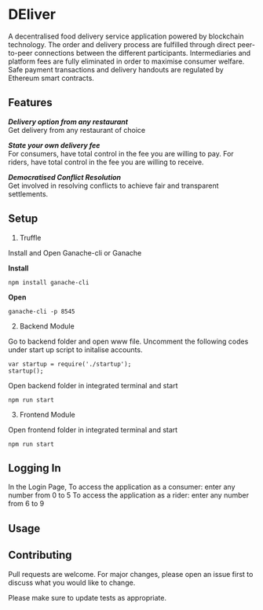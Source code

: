 # DEliver
A decentralised food delivery service application powered by blockchain technology. The order and delivery process are  fulfilled through direct peer-to-peer connections between the different participants. Intermediaries and platform fees are fully eliminated in order to maximise consumer welfare. Safe payment transactions and delivery handouts are regulated by Ethereum smart contracts. 

## Features

***Delivery option from any restaurant*** <br>
Get delivery from any restaurant of choice

***State your own delivery fee*** <br>
For consumers, have total control in the fee you are willing to pay. For riders, have total control in the fee you are willing to receive.

***Democratised Conflict Resolution*** <br>
Get involved in resolving conflicts to achieve fair and transparent settlements.

## Setup

1) Truffle 

Install and Open Ganache-cli or Ganache

**Install**
```
npm install ganache-cli
```
**Open**
```
ganache-cli -p 8545
```

2) Backend Module

Go to backend folder and open www file. Uncomment the following codes under start up script to initalise accounts.
```
var startup = require('./startup');
startup();
```

Open backend folder in integrated terminal and start
```
npm run start
```

3) Frontend Module

Open frontend folder in integrated terminal and start
```
npm run start
```
## Logging In
In the Login Page,
To access the application as a consumer: enter any number from 0 to 5
To access the application as a rider: enter any number from 6 to 9

## Usage

## Contributing
Pull requests are welcome. For major changes, please open an issue first to discuss what you would like to change.

Please make sure to update tests as appropriate.
